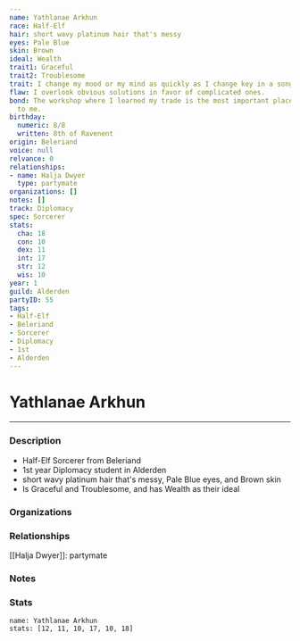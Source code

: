 ```yaml
---
name: Yathlanae Arkhun
race: Half-Elf
hair: short wavy platinum hair that's messy
eyes: Pale Blue
skin: Brown
ideal: Wealth
trait1: Graceful
trait2: Troublesome
trait: I change my mood or my mind as quickly as I change key in a song.
flaw: I overlook obvious solutions in favor of complicated ones.
bond: The workshop where I learned my trade is the most important place in the world
  to me.
birthday:
  numeric: 8/8
  written: 8th of Ravenent
origin: Beleriand
voice: null
relvance: 0
relationships:
- name: Halja Dwyer
  type: partymate
organizations: []
notes: []
track: Diplomacy
spec: Sorcerer
stats:
  cha: 18
  con: 10
  dex: 11
  int: 17
  str: 12
  wis: 10
year: 1
guild: Alderden
partyID: 55
tags:
- Half-Elf
- Beleriand
- Sorcerer
- Diplomacy
- 1st
- Alderden
---
```

# Yathlanae Arkhun
---
### Description
- Half-Elf Sorcerer from Beleriand
- 1st year Diplomacy student in Alderden
- short wavy platinum hair that's messy, Pale Blue eyes, and Brown skin
- Is Graceful and Troublesome, and has Wealth as their ideal

### Organizations

### Relationships
[[Halja Dwyer]]: partymate

### Notes

### Stats
```statblock
name: Yathlanae Arkhun
stats: [12, 11, 10, 17, 10, 18]
```